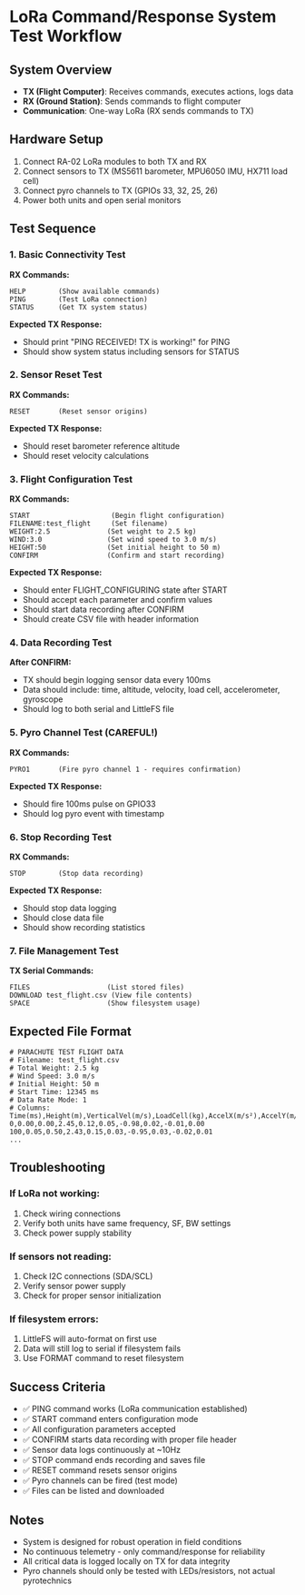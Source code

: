 # LoRa Command/Response System Test Workflow

## System Overview
- **TX (Flight Computer)**: Receives commands, executes actions, logs data
- **RX (Ground Station)**: Sends commands to flight computer
- **Communication**: One-way LoRa (RX sends commands to TX)

## Hardware Setup
1. Connect RA-02 LoRa modules to both TX and RX
2. Connect sensors to TX (MS5611 barometer, MPU6050 IMU, HX711 load cell)
3. Connect pyro channels to TX (GPIOs 33, 32, 25, 26)
4. Power both units and open serial monitors

## Test Sequence

### 1. Basic Connectivity Test
**RX Commands:**
```
HELP        (Show available commands)
PING        (Test LoRa connection)
STATUS      (Get TX system status)
```
**Expected TX Response:**
- Should print "PING RECEIVED! TX is working!" for PING
- Should show system status including sensors for STATUS

### 2. Sensor Reset Test
**RX Commands:**
```
RESET       (Reset sensor origins)
```
**Expected TX Response:**
- Should reset barometer reference altitude
- Should reset velocity calculations

### 3. Flight Configuration Test
**RX Commands:**
```
START                    (Begin flight configuration)
FILENAME:test_flight     (Set filename)
WEIGHT:2.5              (Set weight to 2.5 kg)
WIND:3.0                (Set wind speed to 3.0 m/s)
HEIGHT:50               (Set initial height to 50 m)
CONFIRM                 (Confirm and start recording)
```
**Expected TX Response:**
- Should enter FLIGHT_CONFIGURING state after START
- Should accept each parameter and confirm values
- Should start data recording after CONFIRM
- Should create CSV file with header information

### 4. Data Recording Test
**After CONFIRM:**
- TX should begin logging sensor data every 100ms
- Data should include: time, altitude, velocity, load cell, accelerometer, gyroscope
- Should log to both serial and LittleFS file

### 5. Pyro Channel Test (CAREFUL!)
**RX Commands:**
```
PYRO1       (Fire pyro channel 1 - requires confirmation)
```
**Expected TX Response:**
- Should fire 100ms pulse on GPIO33
- Should log pyro event with timestamp

### 6. Stop Recording Test
**RX Commands:**
```
STOP        (Stop data recording)
```
**Expected TX Response:**
- Should stop data logging
- Should close data file
- Should show recording statistics

### 7. File Management Test
**TX Serial Commands:**
```
FILES                   (List stored files)
DOWNLOAD test_flight.csv (View file contents)
SPACE                   (Show filesystem usage)
```

## Expected File Format
```csv
# PARACHUTE TEST FLIGHT DATA
# Filename: test_flight.csv
# Total Weight: 2.5 kg
# Wind Speed: 3.0 m/s
# Initial Height: 50 m
# Start Time: 12345 ms
# Data Rate Mode: 1
# Columns: Time(ms),Height(m),VerticalVel(m/s),LoadCell(kg),AccelX(m/s²),AccelY(m/s²),AccelZ(m/s²),GyroX(rad/s),GyroY(rad/s),GyroZ(rad/s)
0,0.00,0.00,2.45,0.12,0.05,-0.98,0.02,-0.01,0.00
100,0.05,0.50,2.43,0.15,0.03,-0.95,0.03,-0.02,0.01
...
```

## Troubleshooting

### If LoRa not working:
1. Check wiring connections
2. Verify both units have same frequency, SF, BW settings
3. Check power supply stability

### If sensors not reading:
1. Check I2C connections (SDA/SCL)
2. Verify sensor power supply
3. Check for proper sensor initialization

### If filesystem errors:
1. LittleFS will auto-format on first use
2. Data will still log to serial if filesystem fails
3. Use FORMAT command to reset filesystem

## Success Criteria
- ✅ PING command works (LoRa communication established)
- ✅ START command enters configuration mode
- ✅ All configuration parameters accepted
- ✅ CONFIRM starts data recording with proper file header
- ✅ Sensor data logs continuously at ~10Hz
- ✅ STOP command ends recording and saves file
- ✅ RESET command resets sensor origins
- ✅ Pyro channels can be fired (test mode)
- ✅ Files can be listed and downloaded

## Notes
- System is designed for robust operation in field conditions
- No continuous telemetry - only command/response for reliability
- All critical data is logged locally on TX for data integrity
- Pyro channels should only be tested with LEDs/resistors, not actual pyrotechnics
